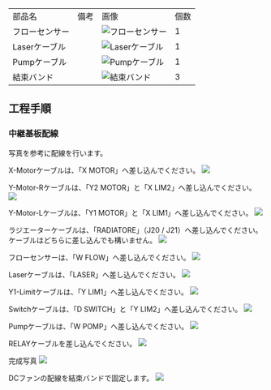 <table class="packing-list">
    <tbody>
        <tr>
            <td>部品名</td>
            <td>備考</td>
            <td class="packing-img">画像</td>
            <td>個数</td>
        </tr>
        <tr>
            <td>フローセンサー</td>
            <td></td>
            <td><img src="./images/packing/099.jpg" alt="フローセンサー"/></td>
            <td>1</td>
        </tr>
        <tr>
            <td>Laserケーブル</td>
            <td></td>
            <td><img src="./images/packing/175.jpg" alt="Laserケーブル"/></td>
            <td>1</td>
        </tr>
        <tr>
            <td>Pumpケーブル</td>
            <td></td>
            <td><img src="./images/packing/Pump-Cable.jpg" alt="Pumpケーブル"/></td>
            <td>1</td>
        </tr>
        <tr>
            <td>結束バンド</td>
            <td></td>
            <td><img src="./images/packing/120.jpg" alt="結束バンド"/></td>
            <td>3</td>
        </tr>
    </tbody>
</table>

## 工程手順

### 中継基板配線

写真を参考に配線を行います。

 X-Motorケーブルは、「X MOTOR」へ差し込んでください。
<img src="./images/021/IMG_1701.jpg"/>

Y-Motor-Rケーブルは、「Y2 MOTOR」と「X LIM2」へ差し込んでください。
<img src="./images/021/IMG_1702.jpg"/>

Y-Motor-Lケーブルは、「Y1 MOTOR」と「X LIM1」へ差し込んでください。
<img src="./images/021/IMG_1704.jpg"/>

ラジエーターケーブルは、「RADIATORE」（J20 / J21）へ差し込んでください。ケーブルはどちらに差し込んでも構いません。
<img src="./images/021/IMG_1712.jpg"/>

フローセンサーは、「W FLOW」へ差し込んでください。
<img src="./images/021/IMG_1705.jpg"/>

Laserケーブルは、「LASER」へ差し込んでください。
<img src="./images/021/IMG_1706.jpg"/>

Y1-Limitケーブルは、「Y LIM1」へ差し込んでください。
<img src="./images/021/IMG_1707.jpg"/>

Switchケーブルは、「D SWITCH」と「Y LIM2」へ差し込んでください。
<img src="./images/021/IMG_1708.jpg"/>

Pumpケーブルは、「W POMP」へ差し込んでください。
<img src="./images/021/IMG_1710.jpg"/>

RELAYケーブルを差し込んでください。
<img src="./images/021/IMG_1711.jpg"/>

完成写真
<img src="./images/021/IMG_1713.jpg"/>

DCファンの配線を結束バンドで固定します。
<img src="./images/021/IMG_1994.jpg"/>
